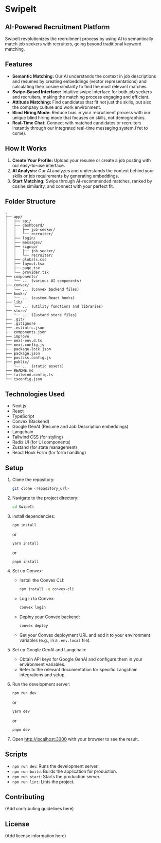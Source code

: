 # SwipeIt

## AI-Powered Recruitment Platform

SwipeIt revolutionizes the recruitment process by using AI to semantically match job seekers with recruiters, going beyond traditional keyword matching.

## Features

-   **Semantic Matching:** Our AI understands the context in job descriptions and resumes by creating embeddings (vector representations) and calculating their cosine similarity to find the most relevant matches.
-   **Swipe-Based Interface:** Intuitive swipe interface for both job seekers and recruiters, making the matching process engaging and efficient.
-   **Attitude Matching:** Find candidates that fit not just the skills, but also the company culture and work environment.
-   **Blind Hiring Mode:** Reduce bias in your recruitment process with our unique blind hiring mode that focuses on skills, not demographics.
-   **Real-Time Chat:** Connect with matched candidates or recruiters instantly through our integrated real-time messaging system.(Yet to come).

## How It Works

1.  **Create Your Profile:** Upload your resume or create a job posting with our easy-to-use interface.
2.  **AI Analysis:** Our AI analyzes and understands the context behind your skills or job requirements by generating embeddings.
3.  **Start Matching:** Swipe through AI-recommended matches, ranked by cosine similarity, and connect with your perfect fit.

## Folder Structure

```
.
├── app/
│   ├── api/
│   ├── dashboard/
│   │   ├── job-seeker/
│   │   └── recruiter/
│   ├── login/
│   ├── messages/
│   ├── signup/
│   │   ├── job-seeker/
│   │   └── recruiter/
│   ├── globals.css
│   ├── layout.tsx
│   ├── page.tsx
│   └── provider.tsx
├── components/
│   └── ... (various UI components)
├── convex/
│   └── ... (Convex backend files)
├── hooks/
│   └── ... (custom React hooks)
├── lib/
│   └── ... (utility functions and libraries)
├── store/
│   └── ... (Zustand store files)
├── .git/
├── .gitignore
├── .eslintrc.json
├── components.json
├── improve
├── next-env.d.ts
├── next.config.js
├── package-lock.json
├── package.json
├── postcss.config.js
├── public/
│   └── ... (static assets)
├── README.md
├── tailwind.config.ts
└── tsconfig.json
```

## Technologies Used

-   Next.js
-   React
-   TypeScript
-   Convex (Backend)
-   Google GenAI (Resume and Job Description embeddings)
-   Langchain
-   Tailwind CSS (for styling)
-   Radix UI (for UI components)
-   Zustand (for state management)
-   React Hook Form (for form handling)

## Setup

1.  Clone the repository:

    ```bash
    git clone <repository_url>
    ```

2.  Navigate to the project directory:

    ```bash
    cd SwipeIt
    ```

3.  Install dependencies:

    ```bash
    npm install
    ```
    or
    ```bash
    yarn install
    ```
    or
    ```bash
    pnpm install
    ```

4.  Set up Convex:
    -   Install the Convex CLI:
        ```bash
        npm install -g convex-cli
        ```
    -   Log in to Convex:
        ```bash
        convex login
        ```
    -   Deploy your Convex backend:
        ```bash
        convex deploy
        ```
    -   Get your Convex deployment URL and add it to your environment variables (e.g., in a `.env.local` file).

5.  Set up Google GenAI and Langchain:
    -   Obtain API keys for Google GenAI and configure them in your environment variables.
    -   Refer to the relevant documentation for specific Langchain integrations and setup.

6.  Run the development server:

    ```bash
    npm run dev
    ```
    or
    ```bash
    yarn dev
    ```
    or
    ```bash
    pnpm dev
    ```

7.  Open [http://localhost:3000](http://localhost:3000) with your browser to see the result.

## Scripts

-   `npm run dev`: Runs the development server.
-   `npm run build`: Builds the application for production.
-   `npm run start`: Starts the production server.
-   `npm run lint`: Lints the project.

## Contributing

(Add contributing guidelines here)

## License

(Add license information here)